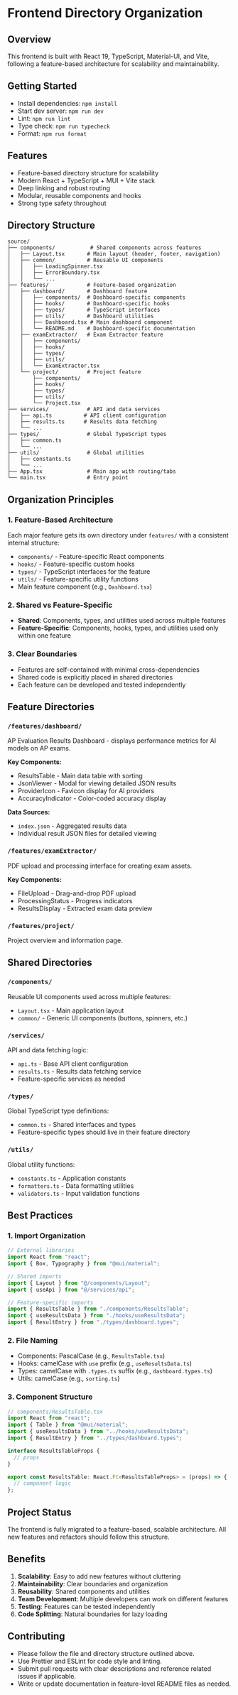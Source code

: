 # Frontend Directory Organization

## Overview

This frontend is built with React 19, TypeScript, Material-UI, and Vite, following a feature-based architecture for scalability and maintainability.

## Getting Started

- Install dependencies: `npm install`
- Start dev server: `npm run dev`
- Lint: `npm run lint`
- Type check: `npm run typecheck`
- Format: `npm run format`

## Features

- Feature-based directory structure for scalability
- Modern React + TypeScript + MUI + Vite stack
- Deep linking and robust routing
- Modular, reusable components and hooks
- Strong type safety throughout

## Directory Structure

```
source/
├── components/           # Shared components across features
│   ├── Layout.tsx       # Main layout (header, footer, navigation)
│   ├── common/          # Reusable UI components
│   │   ├── LoadingSpinner.tsx
│   │   ├── ErrorBoundary.tsx
│   │   └── ...
├── features/            # Feature-based organization
│   ├── dashboard/       # Dashboard feature
│   │   ├── components/  # Dashboard-specific components
│   │   ├── hooks/       # Dashboard-specific hooks
│   │   ├── types/       # TypeScript interfaces
│   │   ├── utils/       # Dashboard utilities
│   │   ├── Dashboard.tsx # Main dashboard component
│   │   └── README.md    # Dashboard-specific documentation
│   ├── examExtractor/   # Exam Extractor feature
│   │   ├── components/
│   │   ├── hooks/
│   │   ├── types/
│   │   ├── utils/
│   │   └── ExamExtractor.tsx
│   └── project/         # Project feature
│       ├── components/
│       ├── hooks/
│       ├── types/
│       ├── utils/
│       └── Project.tsx
├── services/            # API and data services
│   ├── api.ts          # API client configuration
│   ├── results.ts      # Results data fetching
│   └── ...
├── types/               # Global TypeScript types
│   ├── common.ts
│   └── ...
├── utils/               # Global utilities
│   ├── constants.ts
│   └── ...
├── App.tsx              # Main app with routing/tabs
└── main.tsx             # Entry point
```

## Organization Principles

### 1. Feature-Based Architecture

Each major feature gets its own directory under `features/` with a consistent internal structure:

- `components/` - Feature-specific React components
- `hooks/` - Feature-specific custom hooks
- `types/` - TypeScript interfaces for the feature
- `utils/` - Feature-specific utility functions
- Main feature component (e.g., `Dashboard.tsx`)

### 2. Shared vs Feature-Specific

- **Shared**: Components, types, and utilities used across multiple features
- **Feature-Specific**: Components, hooks, types, and utilities used only within one feature

### 3. Clear Boundaries

- Features are self-contained with minimal cross-dependencies
- Shared code is explicitly placed in shared directories
- Each feature can be developed and tested independently

## Feature Directories

### `/features/dashboard/`

AP Evaluation Results Dashboard - displays performance metrics for AI models on AP exams.

**Key Components:**

- ResultsTable - Main data table with sorting
- JsonViewer - Modal for viewing detailed JSON results
- ProviderIcon - Favicon display for AI providers
- AccuracyIndicator - Color-coded accuracy display

**Data Sources:**

- `index.json` - Aggregated results data
- Individual result JSON files for detailed viewing

### `/features/examExtractor/`

PDF upload and processing interface for creating exam assets.

**Key Components:**

- FileUpload - Drag-and-drop PDF upload
- ProcessingStatus - Progress indicators
- ResultsDisplay - Extracted exam data preview

### `/features/project/`

Project overview and information page.

## Shared Directories

### `/components/`

Reusable UI components used across multiple features:

- `Layout.tsx` - Main application layout
- `common/` - Generic UI components (buttons, spinners, etc.)

### `/services/`

API and data fetching logic:

- `api.ts` - Base API client configuration
- `results.ts` - Results data fetching service
- Feature-specific services as needed

### `/types/`

Global TypeScript type definitions:

- `common.ts` - Shared interfaces and types
- Feature-specific types should live in their feature directory

### `/utils/`

Global utility functions:

- `constants.ts` - Application constants
- `formatters.ts` - Data formatting utilities
- `validators.ts` - Input validation functions

## Best Practices

### 1. Import Organization

```typescript
// External libraries
import React from "react";
import { Box, Typography } from "@mui/material";

// Shared imports
import { Layout } from "@/components/Layout";
import { useApi } from "@/services/api";

// Feature-specific imports
import { ResultsTable } from "./components/ResultsTable";
import { useResultsData } from "./hooks/useResultsData";
import { ResultEntry } from "./types/dashboard.types";
```

### 2. File Naming

- Components: PascalCase (e.g., `ResultsTable.tsx`)
- Hooks: camelCase with `use` prefix (e.g., `useResultsData.ts`)
- Types: camelCase with `.types.ts` suffix (e.g., `dashboard.types.ts`)
- Utils: camelCase (e.g., `sorting.ts`)

### 3. Component Structure

```typescript
// components/ResultsTable.tsx
import React from "react";
import { Table } from "@mui/material";
import { useResultsData } from "../hooks/useResultsData";
import { ResultEntry } from "../types/dashboard.types";

interface ResultsTableProps {
  // props
}

export const ResultsTable: React.FC<ResultsTableProps> = (props) => {
  // component logic
};
```

## Project Status

The frontend is fully migrated to a feature-based, scalable architecture. All new features and refactors should follow this structure.

## Benefits

1. **Scalability**: Easy to add new features without cluttering
2. **Maintainability**: Clear boundaries and organization
3. **Reusability**: Shared components and utilities
4. **Team Development**: Multiple developers can work on different features
5. **Testing**: Features can be tested independently
6. **Code Splitting**: Natural boundaries for lazy loading

## Contributing

- Please follow the file and directory structure outlined above.
- Use Prettier and ESLint for code style and linting.
- Submit pull requests with clear descriptions and reference related issues if applicable.
- Write or update documentation in feature-level README files as needed.
